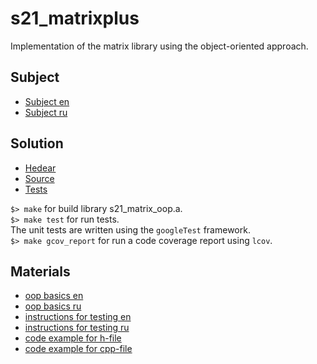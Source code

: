 # s21_matrixplus

Implementation of the matrix library using the object-oriented approach.

## Subject

- [Subject en](./subject_en.md)
- [Subject ru](./subject_ru.md)

## Solution

- [Hedear](./include/s21_matrix_oop.h)
- [Source](./src/s21_matrix_oop.cc)
- [Tests](./tests/s21_matrix_oop_test.cc)

`$> make` for build library s21_matrix_oop.a. \
`$> make test` for run tests. \
  The unit tests are written using the `googleTest` framework. \
`$> make gcov_report` for run a code coverage report using `lcov`.

## Materials

- [oop basics en](./materials/oop_basics.md)
- [oop basics ru](./materials/oop_basics_ru.md)
- [instructions for testing en](./materials/instructions_for_testing.md)
- [instructions for testing ru](./materials/instructions_for_testing_ru.md)
- [code example for h-file](./materials/code_samples/example.h)
- [code example for cpp-file](./materials/code_samples/example.cpp)

